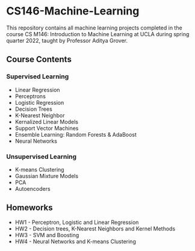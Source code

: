 # CS146-Machine-Learning

This repository contains all machine learning projects completed in the course CS M146: Introduction to Machine Learning at UCLA during spring quarter 2022, taught by Professor Aditya Grover.

## Course Contents
### Supervised Learning
- Linear Regression
- Perceptrons
- Logistic Regression
- Decision Trees
- K-Nearest Neighbor
- Kernalized Linear Models
- Support Vector Machines
- Ensemble Learning: Random Forests & AdaBoost
- Neural Networks
### Unsupervised Learning
- K-means Clustering
- Gaussian Mixture Models
- PCA
- Autoencoders

## Homeworks
- HW1 - Perceptron, Logistic and Linear Regression
- HW2 - Decision trees, K-Nearest Neighbors and Kernel Methods
- HW3 - SVM and Boosting
- HW4 - Neural Networks and K-means Clustering
